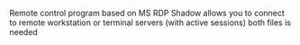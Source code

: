 Remote control program based on MS RDP Shadow
allows you to connect to remote workstation or terminal servers (with active sessions)
both files is needed
